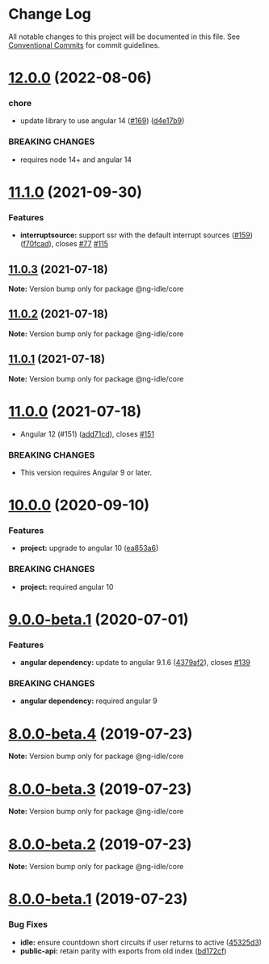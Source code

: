 # Change Log

All notable changes to this project will be documented in this file.
See [Conventional Commits](https://conventionalcommits.org) for commit guidelines.

# [12.0.0](https://github.com/moribvndvs/ng2-idle/compare/v11.1.0...v12.0.0) (2022-08-06)


### chore

* update library to use angular 14 ([#169](https://github.com/moribvndvs/ng2-idle/issues/169)) ([d4e17b9](https://github.com/moribvndvs/ng2-idle/commit/d4e17b9a6bf086a8df57445ba2a092a827a90757))


### BREAKING CHANGES

* requires node 14+ and angular 14





# [11.1.0](https://github.com/moribvndvs/ng2-idle/compare/v11.0.3...v11.1.0) (2021-09-30)


### Features

* **interruptsource:** support ssr with the default interrupt sources ([#159](https://github.com/moribvndvs/ng2-idle/issues/159)) ([f70fcad](https://github.com/moribvndvs/ng2-idle/commit/f70fcadfd3cfaccd2b9ce9ee00a5ccb6901c4d05)), closes [#77](https://github.com/moribvndvs/ng2-idle/issues/77) [#115](https://github.com/moribvndvs/ng2-idle/issues/115)





## [11.0.3](https://github.com/moribvndvs/ng2-idle/compare/v11.0.2...v11.0.3) (2021-07-18)

**Note:** Version bump only for package @ng-idle/core





## [11.0.2](https://github.com/moribvndvs/ng2-idle/compare/v11.0.1...v11.0.2) (2021-07-18)

**Note:** Version bump only for package @ng-idle/core





## [11.0.1](https://github.com/moribvndvs/ng2-idle/compare/v11.0.0...v11.0.1) (2021-07-18)

**Note:** Version bump only for package @ng-idle/core





# [11.0.0](https://github.com/moribvndvs/ng2-idle/compare/v10.0.0...v11.0.0) (2021-07-18)


* Angular 12 (#151) ([add71cd](https://github.com/moribvndvs/ng2-idle/commit/add71cd62c7c8411d40c62e1b8c4e045c714c1fd)), closes [#151](https://github.com/moribvndvs/ng2-idle/issues/151)


### BREAKING CHANGES

* This version requires Angular 9 or later.





# [10.0.0](https://github.com/HackedByChinese/ng2-idle/compare/v9.0.0-beta.1...v10.0.0) (2020-09-10)


### Features

* **project:** upgrade to angular 10 ([ea853a6](https://github.com/HackedByChinese/ng2-idle/commit/ea853a6430564d6ae3e3807d4d8956f3332de4df))


### BREAKING CHANGES

* **project:** required angular 10





# [9.0.0-beta.1](https://github.com/HackedByChinese/ng2-idle/compare/v8.0.0-beta.4...v9.0.0-beta.1) (2020-07-01)


### Features

* **angular dependency:** update to angular 9.1.6 ([4379af2](https://github.com/HackedByChinese/ng2-idle/commit/4379af29b906de683538401db2c690cb01e4576c)), closes [#139](https://github.com/HackedByChinese/ng2-idle/issues/139)


### BREAKING CHANGES

* **angular dependency:** required angular 9





# [8.0.0-beta.4](https://github.com/HackedByChinese/ng2-idle/compare/v8.0.0-beta.3...v8.0.0-beta.4) (2019-07-23)

**Note:** Version bump only for package @ng-idle/core





# [8.0.0-beta.3](https://github.com/HackedByChinese/ng2-idle/compare/v8.0.0-beta.2...v8.0.0-beta.3) (2019-07-23)

**Note:** Version bump only for package @ng-idle/core





# [8.0.0-beta.2](https://github.com/HackedByChinese/ng2-idle/compare/v8.0.0-beta.1...v8.0.0-beta.2) (2019-07-23)

**Note:** Version bump only for package @ng-idle/core





# [8.0.0-beta.1](https://github.com/HackedByChinese/ng2-idle/compare/v7.0.0-beta.1...v8.0.0-beta.1) (2019-07-23)


### Bug Fixes

* **idle:** ensure countdown short circuits if user returns to active ([45325d3](https://github.com/HackedByChinese/ng2-idle/commit/45325d3))
* **public-api:** retain parity with exports from old index ([bd172cf](https://github.com/HackedByChinese/ng2-idle/commit/bd172cf))
